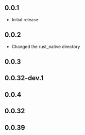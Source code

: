 ## 0.0.1
* Initial release

## 0.0.2
* Changed the rust_native directory
## 0.0.3
## 0.0.32-dev.1
## 0.0.4
## 0.0.32
## 0.0.39

